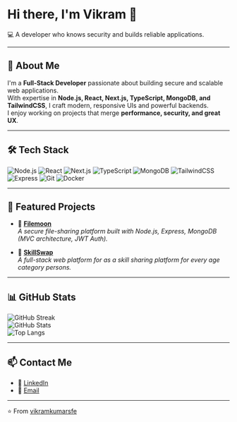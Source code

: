 # Hi there, I'm Vikram 👋

💻 A developer who knows security and builds reliable applications.  

---

## 🚀 About Me
I'm a **Full-Stack Developer** passionate about building secure and scalable web applications.  
With expertise in **Node.js, React, Next.js, TypeScript, MongoDB, and TailwindCSS**, I craft modern, responsive UIs and powerful backends.  
I enjoy working on projects that merge **performance, security, and great UX**.

---

## 🛠 Tech Stack

![Node.js](https://img.shields.io/badge/Node.js-339933?logo=node.js&logoColor=white)
![React](https://img.shields.io/badge/React-20232A?logo=react&logoColor=61DAFB)
![Next.js](https://img.shields.io/badge/Next.js-000000?logo=nextdotjs&logoColor=white)
![TypeScript](https://img.shields.io/badge/TypeScript-007ACC?logo=typescript&logoColor=white)
![MongoDB](https://img.shields.io/badge/MongoDB-47A248?logo=mongodb&logoColor=white)
![TailwindCSS](https://img.shields.io/badge/TailwindCSS-38B2AC?logo=tailwind-css&logoColor=white)
![Express](https://img.shields.io/badge/Express-000000?logo=express&logoColor=white)
![Git](https://img.shields.io/badge/Git-F05032?logo=git&logoColor=white)
![Docker](https://img.shields.io/badge/Docker-2496ED?logo=docker&logoColor=white)

---

## 📂 Featured Projects

- 🔐 [**Filemoon**](https://github.com/vikramkumarsfe/filemoon)  
  *A secure file-sharing platform built with Node.js, Express, MongoDB (MVC architecture, JWT Auth).*  

- 🧮 [**SkillSwap**](https://github.com/vikramkumarsfe/abacus-on-web)  
  *A full-stack web platform for as a skill sharing platform for every age category persons.*  


---

## 📊 GitHub Stats

![GitHub Streak](https://github-readme-streak-stats.herokuapp.com?user=vikramkumarsfe&theme=tokyonight&hide_border=true)  
![GitHub Stats](https://github-readme-stats.vercel.app/api?username=vikramkumarsfe&show_icons=true&theme=tokyonight&hide_border=true)  
![Top Langs](https://github-readme-stats.vercel.app/api/top-langs/?username=vikramkumarsfe&layout=compact&theme=tokyonight&hide_border=true)  

---

## 📫 Contact Me

- 💼 [LinkedIn](https://www.linkedin.com/in/vikramkumarsfe)  
- 📧 [Email](mailto:vikramkumarsfe@example.com)

---

⭐️ From [vikramkumarsfe](https://github.com/vikramkumarsfe)
